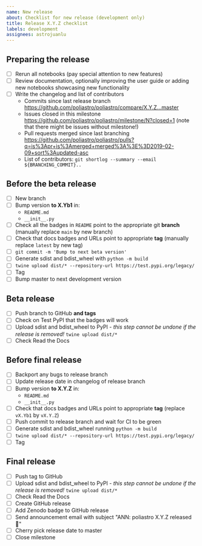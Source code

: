 ```yaml
---
name: New release
about: Checklist for new release (development only)
title: Release X.Y.Z checklist
labels: development
assignees: astrojuanlu
---
```


## Preparing the release

* [ ] Rerun all notebooks (pay special attention to new features)
* [ ] Review documentation, optionally improving the user guide or adding new notebooks showcasing new functionality
* [ ] Write the changelog and list of contributors
  - Commits since last release branch https://github.com/poliastro/poliastro/compare/X.Y.Z...master
  - Issues closed in this milestone https://github.com/poliastro/poliastro/milestone/N?closed=1 (note that there might be issues without milestone!)
  - Pull requests merged since last branching https://github.com/poliastro/poliastro/pulls?q=is%3Apr+is%3Amerged+merged%3A%3E%3D2019-02-09+sort%3Aupdated-asc
  - List of contributors: `git shortlog --summary --email ${BRANCHING_COMMIT}..`

## Before the beta release

* [ ] New branch
* [ ] Bump version **to X.Yb1** in:
  - `README.md`
  - `__init__.py`
* [ ] Check all the badges in `README` point to the appropriate git **branch** (manually replace `main` by new branch)
* [ ] Check that docs badges and URLs point to appropriate **tag** (manually replace `latest` by new tag)
* [ ] `git commit -m 'Bump to next beta version'`
* [ ] Generate sdist and bdist_wheel with `python -m build`
* [ ] `twine upload dist/* --repository-url https://test.pypi.org/legacy/`
* [ ] Tag
* [ ] Bump master to next development version

## Beta release

* [ ] Push branch to GitHub **and tags**
* [ ] Check on Test PyPI that the badges will work
* [ ] Upload sdist and bdist_wheel to PyPI - *this step cannot be undone if the release is removed!* `twine upload dist/*`
* [ ] Check Read the Docs

## Before final release

* [ ] Backport any bugs to release branch
* [ ] Update release date in changelog of release branch
* [ ] Bump version **to X.Y.Z** in:
  - `README.md`
  - `__init__.py`
* [ ] Check that docs badges and URLs point to appropriate **tag** (replace `vX.Yb1` by `vX.Y.Z`)
* [ ] Push commit to release branch and wait for CI to be green
* [ ] Generate sdist and bdist_wheel running `python -m build`
* [ ] `twine upload dist/* --repository-url https://test.pypi.org/legacy/`
* [ ] Tag

## Final release

* [ ] Push tag to GitHub
* [ ] Upload sdist and bdist_wheel to PyPI - *this step cannot be undone if the release is removed!* `twine upload dist/*`
* [ ] Check Read the Docs
* [ ] Create GitHub release
* [ ] Add Zenodo badge to GitHub release
* [ ] Send announcement email with subject "ANN: poliastro X.Y.Z released 🚀"
* [ ] Cherry pick release date to master
* [ ] Close milestone
